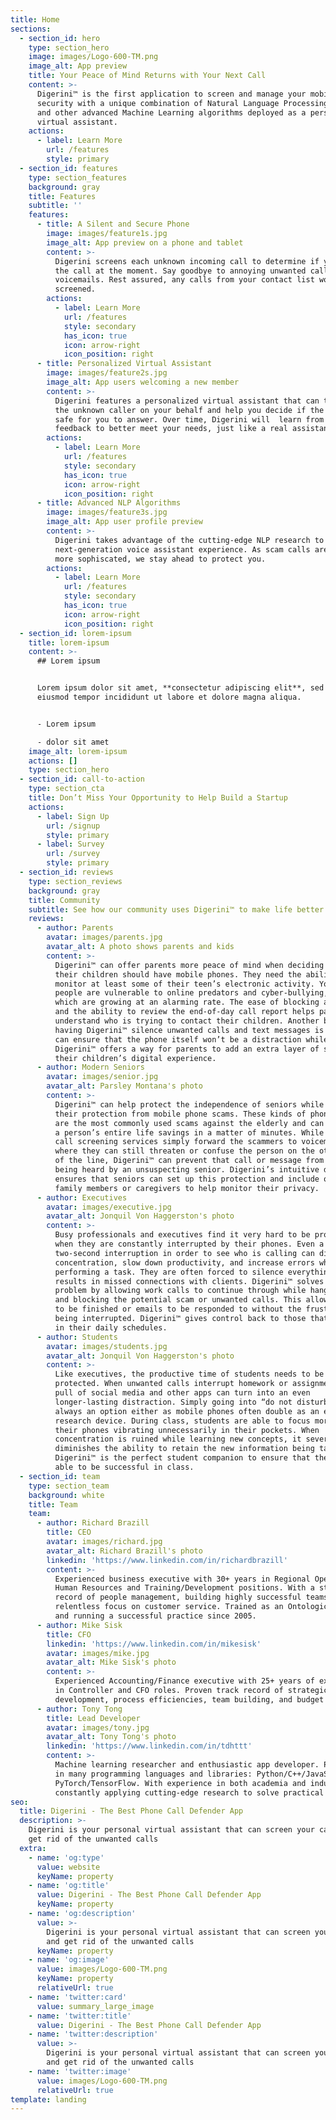 ```yaml
---
title: Home
sections:
  - section_id: hero
    type: section_hero
    image: images/Logo-600-TM.png
    image_alt: App preview
    title: Your Peace of Mind Returns with Your Next Call
    content: >-
      Digerini™ is the first application to screen and manage your mobile call
      security with a unique combination of Natural Language Processing (NLP)
      and other advanced Machine Learning algorithms deployed as a personalized
      virtual assistant.
    actions:
      - label: Learn More
        url: /features
        style: primary
  - section_id: features
    type: section_features
    background: gray
    title: Features
    subtitle: ''
    features:
      - title: A Silent and Secure Phone
        image: images/feature1s.jpg
        image_alt: App preview on a phone and tablet
        content: >-
          Digerini screens each unknown incoming call to determine if you want
          the call at the moment. Say goodbye to annoying unwanted calls and
          voicemails. Rest assured, any calls from your contact list won't be
          screened.
        actions:
          - label: Learn More
            url: /features
            style: secondary
            has_icon: true
            icon: arrow-right
            icon_position: right
      - title: Personalized Virtual Assistant
        image: images/feature2s.jpg
        image_alt: App users welcoming a new member
        content: >-
          Digerini features a personalized virtual assistant that can talk to
          the unknown caller on your behalf and help you decide if the call is
          safe for you to answer. Over time, Digerini will  learn from your
          feedback to better meet your needs, just like a real assistant!
        actions:
          - label: Learn More
            url: /features
            style: secondary
            has_icon: true
            icon: arrow-right
            icon_position: right
      - title: Advanced NLP Algorithms
        image: images/feature3s.jpg
        image_alt: App user profile preview
        content: >-
          Digerini takes advantage of the cutting-edge NLP research to deliver a
          next-generation voice assistant experience. As scam calls are becoming
          more sophiscated, we stay ahead to protect you.
        actions:
          - label: Learn More
            url: /features
            style: secondary
            has_icon: true
            icon: arrow-right
            icon_position: right
  - section_id: lorem-ipsum
    title: lorem-ipsum
    content: >-
      ## Lorem ipsum


      Lorem ipsum dolor sit amet, **consectetur adipiscing elit**, sed do
      eiusmod tempor incididunt ut labore et dolore magna aliqua.


      - Lorem ipsum

      - dolor sit amet
    image_alt: lorem-ipsum
    actions: []
    type: section_hero
  - section_id: call-to-action
    type: section_cta
    title: Don’t Miss Your Opportunity to Help Build a Startup
    actions:
      - label: Sign Up
        url: /signup
        style: primary
      - label: Survey
        url: /survey
        style: primary
  - section_id: reviews
    type: section_reviews
    background: gray
    title: Community
    subtitle: See how our community uses Digerini™ to make life better!
    reviews:
      - author: Parents
        avatar: images/parents.jpg
        avatar_alt: A photo shows parents and kids
        content: >-
          Digerini™ can offer parents more peace of mind when deciding whether
          their children should have mobile phones. They need the ability to
          monitor at least some of their teen’s electronic activity. Young
          people are vulnerable to online predators and cyber-bullying, both of
          which are growing at an alarming rate. The ease of blocking a number
          and the ability to review the end-of-day call report helps parents
          understand who is trying to contact their children. Another benefit of
          having Digerini™ silence unwanted calls and text messages is that it
          can ensure that the phone itself won’t be a distraction while driving.
          Digerini™ offers a way for parents to add an extra layer of safety to
          their children’s digital experience.
      - author: Modern Seniors
        avatar: images/senior.jpg
        avatar_alt: Parsley Montana's photo
        content: >-
          Digerini™ can help protect the independence of seniors while boosting
          their protection from mobile phone scams. These kinds of phone scams
          are the most commonly used scams against the elderly and can wipe out
          a person’s entire life savings in a matter of minutes. While other
          call screening services simply forward the scammers to voicemail,
          where they can still threaten or confuse the person on the other end
          of the line, Digerini™ can prevent that call or message from ever
          being heard by an unsuspecting senior. Digerini’s intuitive design
          ensures that seniors can set up this protection and include other
          family members or caregivers to help monitor their privacy.
      - author: Executives
        avatar: images/executive.jpg
        avatar_alt: Jonquil Von Haggerston's photo
        content: >-
          Busy professionals and executives find it very hard to be productive
          when they are constantly interrupted by their phones. Even a
          two-second interruption in order to see who is calling can disrupt
          concentration, slow down productivity, and increase errors while
          performing a task. They are often forced to silence everything, which
          results in missed connections with clients. Digerini™ solves this
          problem by allowing work calls to continue through while hanging up
          and blocking the potential scam or unwanted calls. This allows reports
          to be finished or emails to be responded to without the frustration of
          being interrupted. Digerini™ gives control back to those that need it
          in their daily schedules.
      - author: Students
        avatar: images/students.jpg
        avatar_alt: Jonquil Von Haggerston's photo
        content: >-
          Like executives, the productive time of students needs to be
          protected. When unwanted calls interrupt homework or assignments, the
          pull of social media and other apps can turn into an even
          longer-lasting distraction. Simply going into “do not disturb” isn’t
          always an option either as mobile phones often double as an extra
          research device. During class, students are able to focus more without
          their phones vibrating unnecessarily in their pockets. When
          concentration is ruined while learning new concepts, it severely
          diminishes the ability to retain the new information being taught.
          Digerini™ is the perfect student companion to ensure that they are
          able to be successful in class.
  - section_id: team
    type: section_team
    background: white
    title: Team
    team:
      - author: Richard Brazill
        title: CEO
        avatar: images/richard.jpg
        avatar_alt: Richard Brazill's photo
        linkedin: 'https://www.linkedin.com/in/richardbrazill'
        content: >-
          Experienced business executive with 30+ years in Regional Operations,
          Human Resources and Training/Development positions. With a strong
          record of people management, building highly successful teams and a
          relentless focus on customer service. Trained as an Ontological Coach
          and running a successful practice since 2005.
      - author: Mike Sisk
        title: CFO
        linkedin: 'https://www.linkedin.com/in/mikesisk'
        avatar: images/mike.jpg
        avatar_alt: Mike Sisk's photo
        content: >-
          Experienced Accounting/Finance executive with 25+ years of experience
          in Controller and CFO roles. Proven track record of strategic
          development, process efficiencies, team building, and budget control.
      - author: Tony Tong
        title: Lead Developer
        avatar: images/tony.jpg
        avatar_alt: Tony Tong's photo
        linkedin: 'https://www.linkedin.com/in/tdhttt'
        content: >-
          Machine learning researcher and enthusiastic app developer. Proficient
          in many programming languages and libraries: Python/C++/JavaScript,
          PyTorch/TensorFlow. With experience in both academia and industry,
          constantly applying cutting-edge research to solve practical problems.
seo:
  title: Digerini - The Best Phone Call Defender App
  description: >-
    Digerini is your personal virtual assistant that can screen your calls and
    get rid of the unwanted calls
  extra:
    - name: 'og:type'
      value: website
      keyName: property
    - name: 'og:title'
      value: Digerini - The Best Phone Call Defender App
      keyName: property
    - name: 'og:description'
      value: >-
        Digerini is your personal virtual assistant that can screen your calls
        and get rid of the unwanted calls
      keyName: property
    - name: 'og:image'
      value: images/Logo-600-TM.png
      keyName: property
      relativeUrl: true
    - name: 'twitter:card'
      value: summary_large_image
    - name: 'twitter:title'
      value: Digerini - The Best Phone Call Defender App
    - name: 'twitter:description'
      value: >-
        Digerini is your personal virtual assistant that can screen your calls
        and get rid of the unwanted calls
    - name: 'twitter:image'
      value: images/Logo-600-TM.png
      relativeUrl: true
template: landing
---
```

